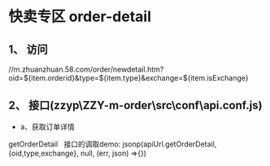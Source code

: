 
# 快卖专区 order-detail

## 1、 访问

   //m.zhuanzhuan.58.com/order/newdetail.htm?oid=${item.orderid}&type=${item.type}&exchange=${item.isExchange}

## 2、 接口(zzyp\ZZY-m-order\src\conf\api.conf.js)

   - a、获取订单详情
   
   getOrderDetail
   接口的调取demo: jsonp(apiUrl.getOrderDetail, {oid,type,exchange}, null, (err, json) =>{})
   
